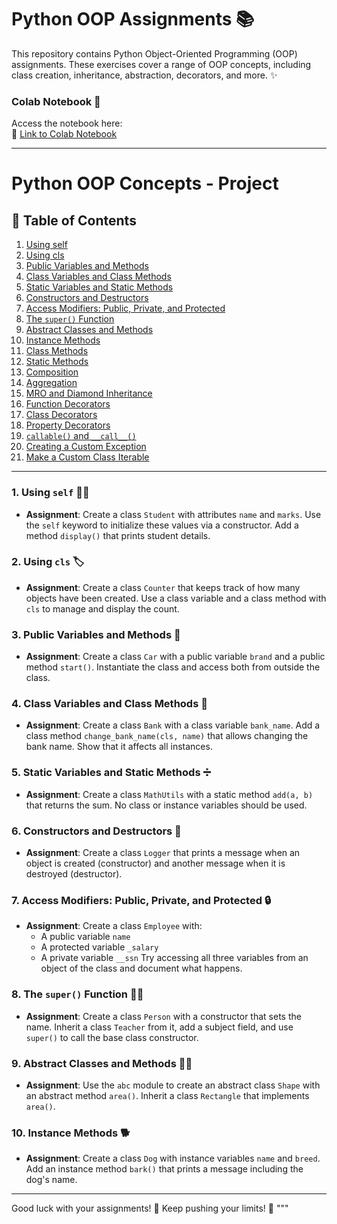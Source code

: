 
# Python OOP Assignments 📚

This repository contains Python Object-Oriented Programming (OOP) assignments. These exercises cover a range of OOP concepts, including class creation, inheritance, abstraction, decorators, and more. ✨


### Colab Notebook 📓
Access the notebook here:  
🔗 [Link to Colab Notebook](https://colab.research.google.com/drive/1P_dH5oUycTXT5XFEuYYWKcBQFHHcL0OX?usp=sharing)

---

# Python OOP Concepts - Project

## 📜 Table of Contents
1. [Using self](https://colab.research.google.com/drive/1P_dH5oUycTXT5XFEuYYWKcBQFHHcL0OX#scrollTo=lp1tvec-7fvT&line=4&uniqifier=1)
2. [Using cls](https://colab.research.google.com/drive/1P_dH5oUycTXT5XFEuYYWKcBQFHHcL0OX#scrollTo=1bjqjxIv70F-&line=4&uniqifier=1)
3. [Public Variables and Methods](https://colab.research.google.com/drive/1P_dH5oUycTXT5XFEuYYWKcBQFHHcL0OX#scrollTo=4xiyl1ke73ZH&line=3&uniqifier=1)
4. [Class Variables and Class Methods](https://colab.research.google.com/drive/1P_dH5oUycTXT5XFEuYYWKcBQFHHcL0OX#scrollTo=kz1IW0W-77GW&line=3&uniqifier=1)
5. [Static Variables and Static Methods](https://colab.research.google.com/drive/1P_dH5oUycTXT5XFEuYYWKcBQFHHcL0OX#scrollTo=wjPtJUEO79vS&line=2&uniqifier=1)
6. [Constructors and Destructors](https://colab.research.google.com/drive/1P_dH5oUycTXT5XFEuYYWKcBQFHHcL0OX#scrollTo=e35P1BJ-8Dwd&line=2&uniqifier=1)
7. [Access Modifiers: Public, Private, and Protected](https://colab.research.google.com/drive/1P_dH5oUycTXT5XFEuYYWKcBQFHHcL0OX#scrollTo=oW2_TwND8VY2&line=4&uniqifier=1)
8. [The `super()` Function](https://colab.research.google.com/drive/1P_dH5oUycTXT5XFEuYYWKcBQFHHcL0OX#scrollTo=lIE_murM8YPw&line=4&uniqifier=1)
9. [Abstract Classes and Methods](https://colab.research.google.com/drive/1P_dH5oUycTXT5XFEuYYWKcBQFHHcL0OX#scrollTo=cyAnHX_M8bEv&line=8&uniqifier=1)
10. [Instance Methods](https://colab.research.google.com/drive/1P_dH5oUycTXT5XFEuYYWKcBQFHHcL0OX#scrollTo=LxnOJT2k8d2r&line=2&uniqifier=1)
11. [Class Methods](https://colab.research.google.com/drive/1P_dH5oUycTXT5XFEuYYWKcBQFHHcL0OX#scrollTo=IJ3ZK6998gyA&line=3&uniqifier=1)
12. [Static Methods](https://colab.research.google.com/drive/1P_dH5oUycTXT5XFEuYYWKcBQFHHcL0OX#scrollTo=25hQ0KBE8jmb&line=3&uniqifier=1)
13. [Composition](https://colab.research.google.com/drive/1P_dH5oUycTXT5XFEuYYWKcBQFHHcL0OX#scrollTo=84if5Y3K8mAc&line=11&uniqifier=1)
14. [Aggregation](https://colab.research.google.com/drive/1P_dH5oUycTXT5XFEuYYWKcBQFHHcL0OX#scrollTo=SmO76AmR8piN&line=3&uniqifier=1)
15. [MRO and Diamond Inheritance](https://colab.research.google.com/drive/1P_dH5oUycTXT5XFEuYYWKcBQFHHcL0OX#scrollTo=P9UiwQmE8snr&line=3&uniqifier=1)
16. [Function Decorators](https://colab.research.google.com/drive/1P_dH5oUycTXT5XFEuYYWKcBQFHHcL0OX#scrollTo=mIrObq5B8vbr&line=4&uniqifier=1)
17. [Class Decorators](https://colab.research.google.com/drive/1P_dH5oUycTXT5XFEuYYWKcBQFHHcL0OX#scrollTo=jPmDerW88yJL&line=11&uniqifier=1)
18. [Property Decorators](https://colab.research.google.com/drive/1P_dH5oUycTXT5XFEuYYWKcBQFHHcL0OX#scrollTo=WtAZiPCA82Xh&line=5&uniqifier=1)
19. [`callable()` and `__call__()`](https://colab.research.google.com/drive/1P_dH5oUycTXT5XFEuYYWKcBQFHHcL0OX#scrollTo=new1wYI285hd&line=4&uniqifier=1)
20. [Creating a Custom Exception](https://colab.research.google.com/drive/1P_dH5oUycTXT5XFEuYYWKcBQFHHcL0OX#scrollTo=nVlmG3j188Y-&line=7&uniqifier=1)
21. [Make a Custom Class Iterable](https://colab.research.google.com/drive/1P_dH5oUycTXT5XFEuYYWKcBQFHHcL0OX#scrollTo=Tlg0RoXn8_RU&line=9&uniqifier=1)


---


### 1. **Using `self`** 🧑‍💻  
- **Assignment**: Create a class `Student` with attributes `name` and `marks`. Use the `self` keyword to initialize these values via a constructor. Add a method `display()` that prints student details.

### 2. **Using `cls`** 🏷  
- **Assignment**: Create a class `Counter` that keeps track of how many objects have been created. Use a class variable and a class method with `cls` to manage and display the count.

### 3. **Public Variables and Methods** 🚗  
- **Assignment**: Create a class `Car` with a public variable `brand` and a public method `start()`. Instantiate the class and access both from outside the class.

### 4. **Class Variables and Class Methods** 🏦  
- **Assignment**: Create a class `Bank` with a class variable `bank_name`. Add a class method `change_bank_name(cls, name)` that allows changing the bank name. Show that it affects all instances.

### 5. **Static Variables and Static Methods** ➗  
- **Assignment**: Create a class `MathUtils` with a static method `add(a, b)` that returns the sum. No class or instance variables should be used.

### 6. **Constructors and Destructors** 🔨  
- **Assignment**: Create a class `Logger` that prints a message when an object is created (constructor) and another message when it is destroyed (destructor).

### 7. **Access Modifiers: Public, Private, and Protected** 🔒  
- **Assignment**: Create a class `Employee` with:
  - A public variable `name`
  - A protected variable `_salary`
  - A private variable `__ssn`
  Try accessing all three variables from an object of the class and document what happens.

### 8. **The `super()` Function** 🦸‍♂️  
- **Assignment**: Create a class `Person` with a constructor that sets the name. Inherit a class `Teacher` from it, add a subject field, and use `super()` to call the base class constructor.

### 9. **Abstract Classes and Methods** 🧑‍🏫  
- **Assignment**: Use the `abc` module to create an abstract class `Shape` with an abstract method `area()`. Inherit a class `Rectangle` that implements `area()`.

### 10. **Instance Methods** 🐕  
- **Assignment**: Create a class `Dog` with instance variables `name` and `breed`. Add an instance method `bark()` that prints a message including the dog's name.

---

Good luck with your assignments! 🚀 Keep pushing your limits! 💪
"""




